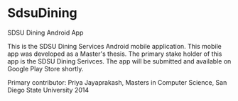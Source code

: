 SdsuDining
==========

SDSU Dining Android App


This is the SDSU Dining Services Android mobile application. This mobile app was developed as a Master's thesis. 
The primary stake holder of this app is the SDSU Dining Serivces. The app will be submitted and available on Google Play Store shortly. 


Primary contributor: Priya Jayaprakash, Masters in Computer Science, San Diego State University 2014
